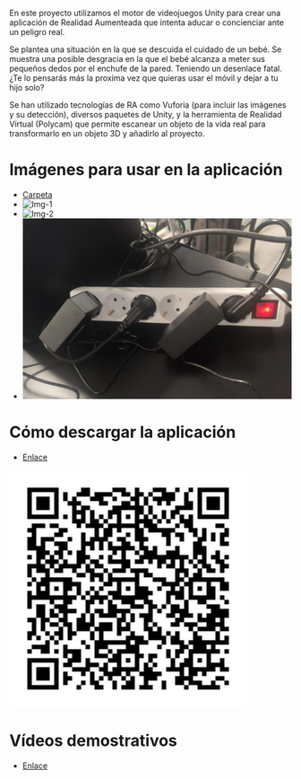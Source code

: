 En este proyecto utilizamos el motor de videojuegos Unity para crear una aplicación de Realidad Aumenteada que intenta aducar o concienciar ante un peligro real.

Se plantea una situación en la que se descuida el cuidado de un bebé.
Se muestra una posible desgracia en la que el bebé alcanza a meter sus pequeños dedos por el enchufe de la pared.
Teniendo un desenlace fatal.
¿Te lo pensarás más la proxima vez que quieras usar el móvil y dejar a tu hijo solo?

Se han utilizado tecnologías de RA como Vuforia (para incluir las imágenes y su detección), diversos paquetes de Unity, y la herramienta de Realidad Virtual (Polycam) que permite escanear un objeto de la vida real para transformarlo en un objeto 3D y añadirlo al proyecto.

# Imágenes para usar en la aplicación
- [Carpeta](https://github.com/Ruben-Armas/AR-Unity-Vuforia/tree/1366e3aa749ce27bf474da8e5973c3854c224bcd/img/Target)
- ![Img-1](img/Target/a_baby_crawling_scaled.jpg)
- ![Img-2](img/Target/a_baby_crawling_scaled.jpg)
- ![Img-3](img/Target/enchufe_ladron_scaled.jpg)

# Cómo descargar la aplicación
- [Enlace](https://drive.google.com/file/d/161b0qrRWuHbTDLhzOZBFOMIwFtMCIks2/view?usp=sharing)

![QR para descargar el APK](img/apk.png)


# Vídeos demostrativos
- [Enlace](https://drive.google.com/drive/folders/1jkdcgDkmHgNLpnykILjbSWLep0dq2JNM?usp=sharing)
